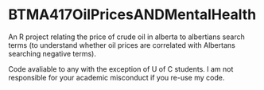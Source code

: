 # BTMA417OilPricesANDMentalHealth

An R project relating the price of crude oil in alberta to albertians search terms (to understand whether oil prices are correlated with Albertans searching negative terms).


Code avaliable to any with the exception of U of C students. I am not responsible for your academic misconduct if you re-use my code.
